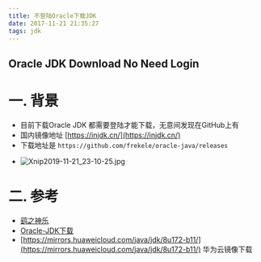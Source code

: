 ```yaml
---
title: 不登陆Oracle下载JDK
date: 2017-11-21 21:35:27
tags: jdk
---
```


## Oracle JDK Download No Need Login

# 一. 背景

* 目前下载Oracle JDK 都需要登陆才能下载，无意间发现在GitHub上有 
* 国内镜像地址 [https://injdk.cn/](https://injdk.cn/)
* 下载地址是 `https://github.com/frekele/oracle-java/releases`
<!--more-->
* ![Xnip2019-11-21_23-10-25.jpg](https://i.loli.net/2019/11/21/Qed3YCRy57qpKcM.jpg)
<!--more-->

# 二. 参考
* [鹞之神乐](https://www.kagura.me/dev/20190424161314.html)
* [Oracle-JDK下载](https://github.com/frekele/oracle-java/releases)
* [https://mirrors.huaweicloud.com/java/jdk/8u172-b11/](https://mirrors.huaweicloud.com/java/jdk/8u172-b11/) 华为云镜像下载
